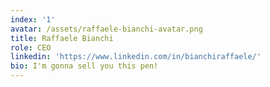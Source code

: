 ```yaml
---
index: '1'
avatar: /assets/raffaele-bianchi-avatar.png
title: Raffaele Bianchi
role: CEO
linkedin: 'https://www.linkedin.com/in/bianchiraffaele/'
bio: I'm gonna sell you this pen!
---
```


